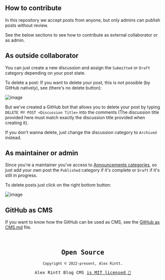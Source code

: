 ## How to contribute

In this repository we accept posts from anyone, but only admins can publish posts without review.

See the below sections to see how to contribute as external collaborator or as admin.

## As outside collaborator

You can just create a new discussion and assign the `Submitted` or `Draft` category depending on your post state.

To delete a post: If you want to delete your post, this is not possible (by GitHub natively), see (there's no delete button):

![image](https://user-images.githubusercontent.com/51419598/197005659-0113d5b1-3bd2-4a71-9cd9-4d9f4379a7fe.png)

But we've created a GitHub bot that allows you to delete your post by typing `DELETE MY POST <Discussion Title>` into the comments (The discussion title provided here must match exactly the discussion title provided when creating it).

If you don't wanna delete, just change the discussion category to `Archived` instead.

## As maintainer or admin

Since you're a maintainer you've access to [Announcements categories](https://github.blog/changelog/2021-05-18-github-discussions-labels-and-announcements-category-format/), so just add your own post the `Published` category if it's complete or `Draft` if it's still in progress.

To delete posts just click on the right bottom button:

![image](https://user-images.githubusercontent.com/51419598/197010505-83b87586-6f31-4076-a330-f4d99f3d1f5f.png)

## GitHub as CMS

If you want to know how the GitHub can be used as CMS, see the [GitHub as CMS.md](/GitHub%20as%20CMS.md) file.

<br />

<samp>

<h2 align="center">
  Open Source
</h2>
<p align="center">
  <sub>Copyright © 2022-present, Alex Rintt.</sub>
</p>
<p align="center">Alex Rintt Blog CMS <a href="/LICENSE.md">is MIT licensed 💖</a></p>
  
</samp>

